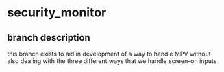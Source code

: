 # security_monitor

## branch description
this branch exists to aid in development of a way to handle MPV without also dealing with the three different ways that we handle screen-on inputs
